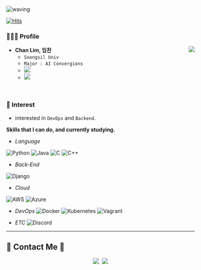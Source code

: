 
![waving](https://capsule-render.vercel.app/api?type=waving&height=240&text=LimChan&fontAlign=24&fontAlignY=40&color=gradient)

[![Hits](https://hits.seeyoufarm.com/api/count/incr/badge.svg?url=https%3A%2F%2Fgithub.com%2FChanLim-BD%2Fhit-counter&count_bg=%2379C83D&title_bg=%23555555&icon=&icon_color=%23E7E7E7&title=hits&edge_flat=false)](https://hits.seeyoufarm.com)

### 🧑🏻‍💻 Profile
* <b>Chan Lim, 임찬</b> <img align='right' img src="https://github-readme-stats.vercel.app/api?username=ChanLim-BD&theme=solarized-dark&show_icons=true"/>
  * `Soongsil Univ`
  * `Major : AI Convergions`
  * <a href="mailto:linsay070@gmail.com"><img src = "https://img.shields.io/badge/linsay070@gmail.com-D14836?style=for-the-badge&logo=gmail&logoColor=white&link=linsay070@gmail.com"/></a> 
  * <a href=https://velog.io/@chan9708><img src="https://img.shields.io/badge/Tech blog-4285F4?style=for-the-badge&logo=Google-chrome&logoColor=white"></a>
  

<br>

<!--[![Top Langs](https://github-readme-stats.vercel.app/api/top-langs/?username=ChanLim-BD)](https://github.com/ChanLim-BD/github-readme-stats)-->


### 🌱 Interest <br>

- interested in `DevOps` and `Backend`.

<b>Skills that I can do, and currently studying.</b>
  
  - _Language_
  
  ![Python](https://img.shields.io/badge/python-3670A0?style=for-the-badge&logo=python&logoColor=ffdd54)
  ![Java](https://img.shields.io/badge/java-%23ED8B00.svg?style=for-the-badge&logo=java&logoColor=white)
  ![C](https://img.shields.io/badge/c-%2300599C.svg?style=for-the-badge&logo=c&logoColor=white)
  ![C++](https://img.shields.io/badge/c++-%2300599C.svg?style=for-the-badge&logo=c%2B%2B&logoColor=white)
  
  - _Back-End_

  ![Django](https://img.shields.io/badge/django-%23092E20.svg?style=for-the-badge&logo=django&logoColor=white)
 <!-- ![Spring](https://img.shields.io/badge/spring-%236DB33F.svg?style=for-the-badge&logo=spring&logoColor=white)-->
 <!-- <img src="https://img.shields.io/badge/Spring Boot-6DB33F?style=flat-square&logo=Spring Boot&logoColor=white"/></a>-->

  - _Cloud_
  
  ![AWS](https://img.shields.io/badge/AWS-%23FF9900.svg?style=for-the-badge&logo=amazon-aws&logoColor=white)
  ![Azure](https://img.shields.io/badge/azure-%230072C6.svg?style=for-the-badge&logo=microsoftazure&logoColor=white) 
  
  - _DevOps_
  ![Docker](https://img.shields.io/badge/docker-%230db7ed.svg?style=for-the-badge&logo=docker&logoColor=white)
  ![Kubernetes](https://img.shields.io/badge/kubernetes-%23326ce5.svg?style=for-the-badge&logo=kubernetes&logoColor=white)
  ![Vagrant](https://img.shields.io/badge/vagrant-%231563FF.svg?style=for-the-badge&logo=vagrant&logoColor=white)
  
  - _ETC_
  ![Discord](https://img.shields.io/badge/%3CServer%3E-%237289DA.svg?style=for-the-badge&logo=discord&logoColor=white)
  
---

## 🌈 Contact Me 🌈
<p align="center">
  <a href="https://www.instagram.com/ilnnchxnn/"><img src="https://img.shields.io/badge/Instagram-E4405F?style=for-thebadge&logo=Instagram&logoColor=white&link=https://www.instagram.com/j_nini99/"/></a>&nbsp
  <a href="mailto:linsay070@gmail.com"><img src="https://img.shields.io/badge/Gmail-d14836?style=for-thebadge&logo=Gmail&logoColor=white&link=linsay070@gmail.com"/></a>
</p>
   <br/>
   
<br/>

<!--![Footer](https://capsule-render.vercel.app/api?type=waving&color=auto&height=200&section=footer)-->
